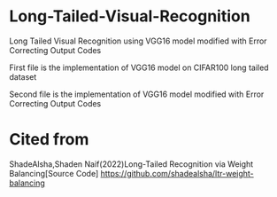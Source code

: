 # Long-Tailed-Visual-Recognition
Long Tailed Visual Recognition using  VGG16 model modified with Error Correcting Output Codes

First file is the implementation of VGG16 model on CIFAR100 long tailed dataset


Second file is the implementation of VGG16 model modified with Error Correcting Output Codes

# Cited from

ShadeAlsha,Shaden Naif(2022)Long-Tailed Recognition via Weight Balancing[Source Code]
https://github.com/shadealsha/ltr-weight-balancing
